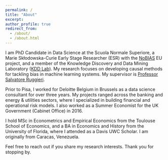 ```yaml
---
permalink: /
title: "About"
excerpt:
author_profile: true
redirect_from: 
  - /about/
  - /about.html
---
```


I am PhD Candidate in Data Science at the Scuola Normale Superiore, a Marie Skłodowska-Curie Early Stage Researcher (ESR) with the [NoBIAS](https://nobias-project.eu/) EU project, and a member of the Knowledge Discovery and Data Mining Laboratory ([KDD Lab](https://kdd.isti.cnr.it/)). My research focuses on developing causal methods for tackling bias in machine learning systems. My supervisor is [Professor Salvatore Ruggieri](http://pages.di.unipi.it/ruggieri/).

Prior to Pisa, I worked for Deloitte Belgium in Brussels as a data science consultant for over three years. My projects ranged across the banking and energy & utilities sectors, where I specialized in building financial and operational risk models. I also worked as a Summer Economist for the UK Government (Cabinet Office) in 2016.

I hold MSc in Econometrics and Empirical Economics from the Toulouse School of Economics, and a BA in Economics and History from the University of Florida, where I attended as a Davis UWC Scholar. I am originally from Caracas, Venezuela.

Feel free to reach out if you share my research interests. Thank you for stopping by.
